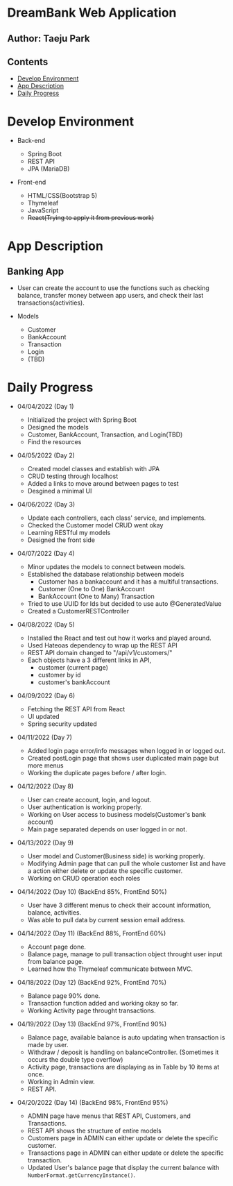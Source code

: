 # DreamBank Web Application

## Author: Taeju Park

## Contents
- [Develop Environment](#develop-environment)
- [App Description](#app-description)
- [Daily Progress](#daily-progress)

# Develop Environment
- Back-end
    - Spring Boot
    - REST API
    - JPA (MariaDB)

- Front-end
    - HTML/CSS(Bootstrap 5)
    - Thymeleaf
    - JavaScript
    - ~~React(Trying to apply it from previous work)~~

# App Description
## Banking App
- User can create the account to use the functions such as checking balance, transfer money between app users, and check their last transactions(activities).

- Models
    - Customer
    - BankAccount
    - Transaction
    - Login
    - (TBD)

# Daily Progress
- 04/04/2022 (Day 1)
    - Initialized the project with Spring Boot
    - Designed the models
    - Customer, BankAccount, Transaction, and Login(TBD)
    - Find the resources

- 04/05/2022 (Day 2)
    - Created model classes and establish with JPA
    - CRUD testing through localhost
    - Added a links to move around between pages to test
    - Desgined a minimal UI

- 04/06/2022 (Day 3)
    - Update each controllers, each class' service, and implements.
    - Checked the Customer model CRUD went okay
    - Learning RESTful my models
    - Designed the front side

- 04/07/2022 (Day 4)
    - Minor updates the models to connect between models.
    - Established the database relationship between models
        - Customer has a bankaccount and it has a multiful transactions.
        - Customer (One to One) BankAccount
        - BankAccount (One to Many) Transaction
    - Tried to use UUID for Ids but decided to use auto @GeneratedValue
    - Created a CustomerRESTController

- 04/08/2022 (Day 5)
    - Installed the React and test out how it works and played around.
    - Used Hateoas dependency to wrap up the REST API
    - REST API domain changed to "/api/v1/customers/"
    - Each objects have a 3 different links in API,
        - customer (current page)
        - customer by id
        - customer's bankAccount

- 04/09/2022 (Day 6)
    - Fetching the REST API from React
    - UI updated
    - Spring security updated

- 04/11/2022 (Day 7)
    - Added login page error/info messages when logged in or logged out.
    - Created postLogin page that shows user duplicated main page but more menus
    - Working the duplicate pages before / after login.

- 04/12/2022 (Day 8)
    - User can create account, login, and logout.
    - User authentication is working properly.
    - Working on User access to business models(Customer's bank account)
    - Main page separated depends on user logged in or not.

- 04/13/2022 (Day 9)
    - User model and Customer(Business side) is working properly.
    - Modifying Admin page that can pull the whole customer list and have a action either delete or update the specific customer.
    - Working on CRUD operation each roles

- 04/14/2022 (Day 10) (BackEnd 85%, FrontEnd 50%)
    - User have 3 different menus to check their account information, balance, activities.
    - Was able to pull data by current session email address.

- 04/14/2022 (Day 11) (BackEnd 88%, FrontEnd 60%)
    - Account page done.
    - Balance page, manage to pull transaction object throught user input from balance page.
    - Learned how the Thymeleaf communicate between MVC.

- 04/18/2022 (Day 12) (BackEnd 92%, FrontEnd 70%)
    - Balance page 90% done.
    - Transaction function added and working okay so far.
    - Working Activity page throught transactions.

- 04/19/2022 (Day 13) (BackEnd 97%, FrontEnd 90%)
    - Balance page, available balance is auto updating when transaction is made by user.
    - Withdraw / deposit is handling on balanceController. (Sometimes it occurs the double type overflow)
    - Activity page, transactions are displaying as in Table by 10 items at once.
    - Working in Admin view.
    - REST API.
    
- 04/20/2022 (Day 14) (BackEnd 98%, FrontEnd 95%)
    - ADMIN page have menus that REST API, Customers, and Transactions.
    - REST API shows the structure of entire models
    - Customers page in ADMIN can either update or delete the specific customer.
    - Transactions page in ADMIN can either update or delete the specific transaction.
    - Updated User's balance page that display the current balance with `NumberFormat.getCurrencyInstance()`.
